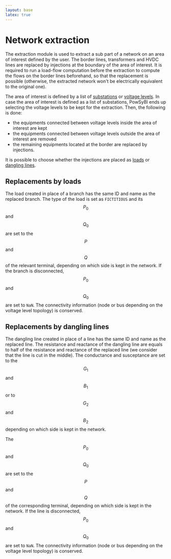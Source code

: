 ```yaml
---
layout: base
latex: true
---
```


# Network extraction

The extraction module is used to extract a sub part of a network on an area of interest defined by the user. The border lines, transformers and HVDC lines are replaced by injections at the boundary of the area of interest. 
It is required to run a load-flow computation before the extraction to compute the flows on the border lines beforehand, so that the replacement is possible (otherwise, the extracted network won't be electrically equivalent to the original one).

The area of interest is defined by a list of [substations](../model/index.md#substation) or [voltage levels](../model/index.md#voltage-level).
In case the area of interest is defined as a list of substations, PowSyBl ends up selecting the voltage levels to be kept for the extraction. Then, the following is done:
- the equipments connected between voltage levels inside the area of interest are kept
- the equipments connected between voltage levels outside the area of interest are removed
- the remaining equipments located at the border are replaced by injections.

It is possible to choose whether the injections are placed as [loads](../model/index.md#load) or [dangling lines](../model/index/md#dangling-line).

## Replacements by loads

The load created in place of a branch has the same ID and name as the replaced branch. The type of the load is set as `FICTITIOUS` and its $$P_0$$ and $$Q_0$$ are set to the $$P$$ and $$Q$$ of the relevant terminal, depending on which side is kept in the network. If the branch is disconnected, $$P_0$$ and $$Q_0$$ are set to `NaN`. The connectivity information (node or bus depending on the voltage level topology) is conserved.

## Replacements by dangling lines

The dangling line created in place of a line has the same ID and name as the replaced line. The resistance and reactance of the dangling line are equals to half of the resistance and reactance of the replaced line (we consider that the line is cut in the middle). The conductance and susceptance are set to the $$G_1$$ and $$B_1$$ or to $$G_2$$ and $$B_2$$ depending on which side is kept in the network. 

The $$P_0$$ and $$Q_0$$ are set to the $$P$$ and $$Q$$ of the corresponding terminal, depending on which side is kept in the network. If the line is disconnected, $$P_0$$ and $$Q_0$$ are set to `NaN`. The connectivity information (node or bus depending on the voltage level topology) is conserved.
